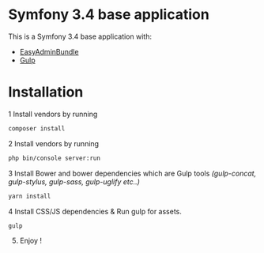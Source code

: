 # Symfony 3.4 base application
This is a Symfony 3.4 base application with:
  - [EasyAdminBundle]
  - [Gulp] 

# Installation 
1 Install vendors by running
```sh
composer install
```
2 Install vendors by running
```sh
php bin/console server:run
```
3 Install Bower and bower dependencies which are Gulp tools *(gulp-concat, gulp-stylus, gulp-sass, gulp-uglify etc..)*
```sh
yarn install
```

4 Install CSS/JS dependencies & Run gulp for assets.
```sh
gulp
```


5. Enjoy !


   [EasyAdminBundle]: <https://github.com/javiereguiluz/EasyAdminBundle>
   [Gulp]: <http://gulpjs.com>